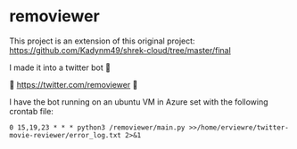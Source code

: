 # removiewer

This project is an extension of this original project: https://github.com/Kadynm49/shrek-cloud/tree/master/final

I made it into a twitter bot 🤖

🎥 https://twitter.com/removiewer 🎥

I have the bot running on an ubuntu VM in Azure set with the following crontab file:


```
0 15,19,23 * * * python3 /removiewer/main.py >>/home/erviewre/twitter-movie-reviewer/error_log.txt 2>&1
```
